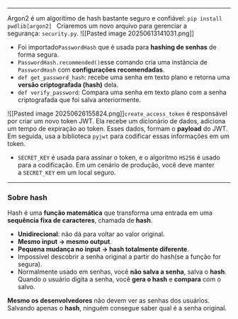 
---

Argon2 é um algorítimo de hash bastante seguro e confiável: ``pip install pwdlib[argon2]
``
Criaremos um novo arquivo para gerenciar a segurança: `security.py`.
![[Pasted image 20250613141031.png]]
- Foi importado`PasswordHash` que é usada para **hashing de senhas** de forma segura.
- `PasswordHash.recommended()`esse comando cria uma instância de `PasswordHash` com **configurações recomendadas**.
- `def get_password_hash`: recebe uma senha em texto plano e retorna uma **versão criptografada (hash)** dela.
- `def verify_password`: Compara uma senha em texto plano com a senha criptografada que foi salva anteriormente.

![[Pasted image 20250626155824.png]]`create_access_token` é responsável por criar um novo token JWT. Ela recebe um dicionário de dados, adiciona um tempo de expiração ao token. Esses dados, formam o **payload** do JWT. Em seguida, usa a biblioteca `pyjwt` para codificar essas informações em um token.

- `SECRET_KEY` é usada para assinar o token, e o algoritmo `HS256` é usado para a codificação. Em um cenário de produção, você deve manter a `SECRET_KEY` em um local seguro.

---
### **Sobre hash**
Hash é uma **função matemática** que transforma uma entrada em uma **sequência fixa de caracteres**, chamada de **hash**.
- **Unidirecional**: não dá para voltar ao valor original.
- **Mesmo input → mesmo output**.
- **Pequena mudança no input → hash totalmente diferente**.
- Impossível descobrir a senha original a partir do hash(se a função for segura).
- Normalmente usado em senhas, você **não salva a senha**, salva o **hash**. Quando o usuário digita a senha, você **gera o hash** e **compara** com o salvo.

**Mesmo os desenvolvedores** não devem ver as senhas dos usuários. Salvando apenas o **hash**, ninguém consegue saber qual é a senha original.
